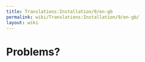 ```yaml
---
title: Translations:Installation/9/en-gb
permalink: wiki/Translations:Installation/9/en-gb/
layout: wiki
---
```


# Problems?
